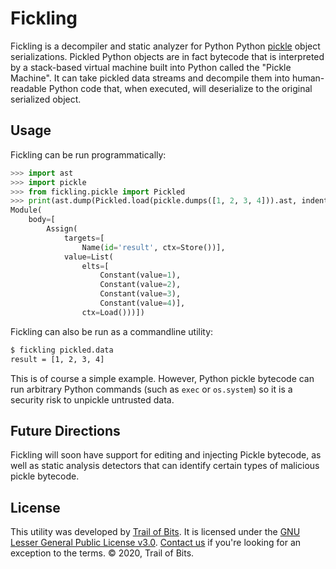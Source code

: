 # Fickling

Fickling is a decompiler and static analyzer for Python Python [pickle](https://docs.python.org/3/library/pickle.html)
object serializations. Pickled Python objects are in fact bytecode that is interpreted by a stack-based virtual machine
built into Python called the "Pickle Machine". It can take pickled data streams and decompile them into human-readable
Python code that, when executed, will deserialize to the original serialized object.

## Usage

Fickling can be run programmatically:
```python
>>> import ast
>>> import pickle
>>> from fickling.pickle import Pickled
>>> print(ast.dump(Pickled.load(pickle.dumps([1, 2, 3, 4])).ast, indent=4))
Module(
    body=[
        Assign(
            targets=[
                Name(id='result', ctx=Store())],
            value=List(
                elts=[
                    Constant(value=1),
                    Constant(value=2),
                    Constant(value=3),
                    Constant(value=4)],
                ctx=Load()))])
```

Fickling can also be run as a commandline utility:
```bash
$ fickling pickled.data
result = [1, 2, 3, 4]
```

This is of course a simple example. However, Python pickle bytecode can run arbitrary Python commands (such as 
`exec` or `os.system`) so it is a security risk to unpickle untrusted data.

## Future Directions

Fickling will soon have support for editing and injecting Pickle bytecode, as well as static analysis detectors that can
identify certain types of malicious pickle bytecode.

## License

This utility was developed by [Trail of Bits](https://www.trailofbits.com/).
It is licensed under the [GNU Lesser General Public License v3.0](LICENSE).
[Contact us](mailto:opensource@trailofbits.com) if you're looking for an exception to the terms.
© 2020, Trail of Bits.
